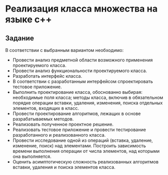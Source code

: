 # Реализация класса множества на языке c++
## Задание
В соответствии с выбранным вариантом необходимо:
* Провести анализ предметной области возможного применения проектируемого
класса.
* Провести анализ функциональности проектируемого класса.
* Разработать интерфейс класса.
* В соответствии с разработанным интерфейсом спроектировать тестовое приложение. 
* Выполнить проектирование класса, обоснованно выбирая:
необходимые поля класса;
методы класса, включив в обязательном порядке операции вставки, удаления,
изменения, поиска отдельных элементов, входящих в класс.
* Провести проектирование алгоритмов, лежащих в основе разрабатываемых методов.
* Реализовать полученное проектное решение.
* Реализовать тестовое приложение и провести тестирование разработанного и
реализованного класса.
* Провести исследование одной из операций (вставка, удаление, изменение, поиск) над
элементами. Построить зависимость времени выполнения операции от числа
элементов, над которыми она выполняется.
* Оценить асимптотическую сложность реализованных алгоритмов вставки, удаления и
поиска элементов класса.